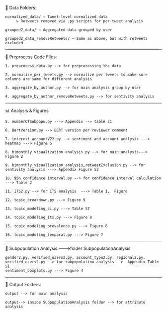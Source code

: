 
📁 Data Folders:

    normalized_data/ – Tweet-level normalized data
         ↳ Retweets removed via .py scripts for per-tweet analysis 
         
    grouped2_data/ – Aggregated data grouped by user
    
    grouped2_data_removeRetweets/ – Same as above, but with retweets excluded
__________________________________________________________________________________________________________


📌 Preprocess Code Files:

    1. preprocess_data.py --> for preprocessing the data
    
    2. normalize_per_tweets.py --> normalize per tweets to make sure columns are same for different analysis
    
    3. aggregate_by_author.py --> for main analysis group by user
    
    4. aggregate_by_author_removeRetweets.py --> for sentivity analysis
__________________________________________________________________________________________________________


📊 Analysis & Figures

    5. numberOfSubpopu.py ---> Appendix --> table s1
    
    6. BertVersion.py --> BERT version per reviewer comment
    
    7. interest_accountV22.py --> sentiment and account analysis ---> heatmap ---> Figure 5
    
    8. bimonthly_visualization_analysis.py --> for main analysis---> Figure 2
    
    9. bimonthly_visualization_analysisـretweetExclusion.py --> for sentivity analysis ---> Appendix Figure S3
    
    10. 95% confidence interval.py --> for confidence interval calculation ---> Table 2
    
    11. ITS2.py --> for ITS analysis  ---> Table 1,  Figure  

    12. topic_breakdown.py ---> Figure 9

    13. topic_modeling_ci.py ---> Table S7

    14. topic_modeling_its.py ---> Figure 8

    15. topic_modeling_prevalence.py ---> Figure 6

    16. topic_modeling_temporal.py ---> Figure 7
    ____________________________________________________________________________________________________________
    

👥 Subpopulation Analysis --->folder SubpopulationAnalysis: 

    gender2.py, verified_users2.py, account_type2.py, regional2.py,  verified_users2.py --> for subpopulation analysis--->  Appendix Table S1
    sentiment_boxplots.py ---> Figure 4
    
    
__________________________________________________________________________________________________________

📂 Output Folders:

    output --> for main analysis
    
    output--> inside SubpopulationAnalysis folder --> for attribute analysis



